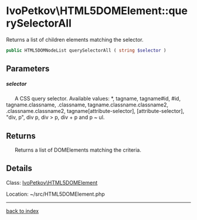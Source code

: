 # IvoPetkov\HTML5DOMElement::querySelectorAll

Returns a list of children elements matching the selector.

```php
public HTML5DOMNodeList querySelectorAll ( string $selector )
```

## Parameters

##### selector

&nbsp;&nbsp;&nbsp;&nbsp;&nbsp;&nbsp;A CSS query selector. Available values: *, tagname, tagname#id, #id, tagname.classname, .classname, tagname.classname.classname2, .classname.classname2, tagname[attribute-selector], [attribute-selector], "div, p", div p, div > p, div + p and p ~ ul.

## Returns

&nbsp;&nbsp;&nbsp;&nbsp;&nbsp;&nbsp;Returns a list of DOMElements matching the criteria.

## Details

Class: [IvoPetkov\HTML5DOMElement](ivopetkov.html5domelement.class.md)

Location: ~/src/HTML5DOMElement.php

---

[back to index](index.md)

